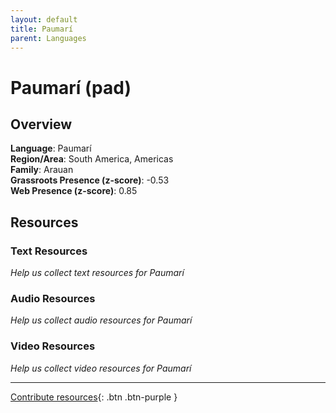 ```yaml
---
layout: default
title: Paumarí
parent: Languages
---
```


# Paumarí (pad)

## Overview

**Language**: Paumarí  
**Region/Area**: South America, Americas  
**Family**: Arauan  
**Grassroots Presence (z-score)**: -0.53  
**Web Presence (z-score)**: 0.85  

## Resources

### Text Resources
*Help us collect text resources for Paumarí*

### Audio Resources
*Help us collect audio resources for Paumarí*

### Video Resources
*Help us collect video resources for Paumarí*

---

[Contribute resources](https://forms.office.com/e/1SfLJx3u1r){: .btn .btn-purple }
